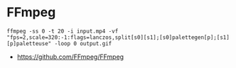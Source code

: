 # FFmpeg

```
ffmpeg -ss 0 -t 20 -i input.mp4 -vf "fps=2,scale=320:-1:flags=lanczos,split[s0][s1];[s0]palettegen[p];[s1][p]paletteuse" -loop 0 output.gif
```

- https://github.com/FFmpeg/FFmpeg
